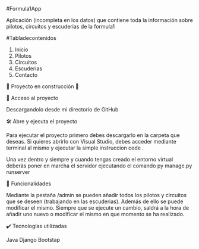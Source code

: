 #Formula1App

Aplicación (incompleta en los datos) que contiene toda la información sobre pilotos, circuitos y escuderias de la formula1

#Tabladecontenidos

1. Inicio
2. Pilotos
3. Circuitos
4. Escuderias
5. Contacto

🚧 Proyecto en construcción 🚧

📁 Acceso al proyecto

Descargandolo desde mi directorio de GitHub

🛠️ Abre y ejecuta el proyecto

Para ejecutar el proyecto primero debes descargarlo en la carpeta que deseas. Si quieres abrirlo con Visual Studio, debes acceder mediante terminal al mismo y ejecutar la 
simple instruccion code .

Una vez dentro y siempre y cuando tengas creado el entorno virtual deberás poner en marcha el servidor ejecutando el comando py manage.py runserver

🔨 Funcionalidades

Mediante la pestaña /admin se pueden añadir todos los pilotos y circuitos que se deseen (trabajando en las escuderias). Además de ello se puede modificar el mismo. 
Siempre que se ejecute un cambio, saldrá a la hora de añadir uno nuevo o modificar el mismo en que momento se ha realizado.

✔️ Tecnologías utilizadas

Java
Django
Bootstap
